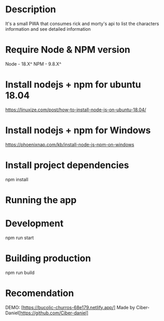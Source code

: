 # Description

It's a small PWA that consumes rick and morty's api to list the characters information and see detailed information

# Require Node & NPM version

Node - 18.X^
NPM - 9.8.X^

# Install nodejs + npm for ubuntu 18.04

https://linuxize.com/post/how-to-install-node-js-on-ubuntu-18.04/

# Install nodejs + npm for Windows

https://phoenixnap.com/kb/install-node-js-npm-on-windows

# Install project dependencies

npm install

# Running the app

# Development

npm run start

# Building production

npm run build

# Recomendation

DEMO: [https://bucolic-churros-68e179.netlify.app/]
Made by Ciber-Daniel[https://github.com/Ciber-daniel]
